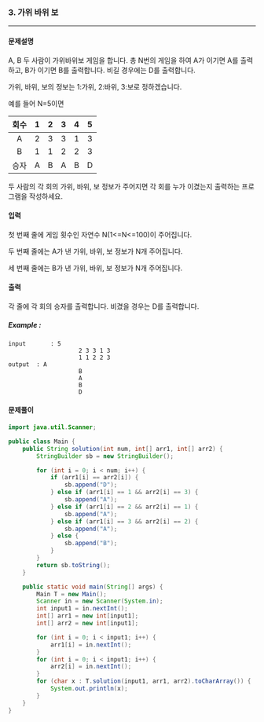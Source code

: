 ### 3. 가위 바위 보

---

#### 문제설명

A, B 두 사람이 가위바위보 게임을 합니다. 총 N번의 게임을 하여 A가 이기면 A를 출력하고, B가 이기면 B를 출력합니다. 비길 경우에는 D를 출력합니다.

가위, 바위, 보의 정보는 1:가위, 2:바위, 3:보로 정하겠습니다.

예를 들어 N=5이면

| 회수 |  1   |  2   |  3   |  4   |  5   |
| :--: | :--: | :--: | :--: | :--: | :--: |
|  A   |  2   |  3   |  3   |  1   |  3   |
|  B   |  1   |  1   |  2   |  2   |  3   |
| 승자 |  A   |  B   |  A   |  B   |  D   |

두 사람의 각 회의 가위, 바위, 보 정보가 주어지면 각 회를 누가 이겼는지 출력하는 프로그램을 작성하세요.

#### 입력

첫 번째 줄에 게임 횟수인 자연수 N(1<=N<=100)이 주어집니다.

두 번째 줄에는 A가 낸 가위, 바위, 보 정보가 N개 주어집니다.

세 번째 줄에는 B가 낸 가위, 바위, 보 정보가 N개 주어집니다.

#### 출력

각 줄에 각 회의 승자를 출력합니다. 비겼을 경우는 D를 출력합니다.

##### Example :

```
input		: 5
					2 3 3 1 3
					1 1 2 2 3
output	: A
					B
					A
					B
					D
```

#### 문제풀이

```java
import java.util.Scanner;

public class Main {
    public String solution(int num, int[] arr1, int[] arr2) {
        StringBuilder sb = new StringBuilder();

        for (int i = 0; i < num; i++) {
            if (arr1[i] == arr2[i]) {
                sb.append("D");
            } else if (arr1[i] == 1 && arr2[i] == 3) {
                sb.append("A");
            } else if (arr1[i] == 2 && arr2[i] == 1) {
                sb.append("A");
            } else if (arr1[i] == 3 && arr2[i] == 2) {
                sb.append("A");
            } else {
                sb.append("B");
            }
        }
        return sb.toString();
    }

    public static void main(String[] args) {
        Main T = new Main();
        Scanner in = new Scanner(System.in);
        int input1 = in.nextInt();
        int[] arr1 = new int[input1];
        int[] arr2 = new int[input1];

        for (int i = 0; i < input1; i++) {
            arr1[i] = in.nextInt();
        }
        for (int i = 0; i < input1; i++) {
            arr2[i] = in.nextInt();
        }
        for (char x : T.solution(input1, arr1, arr2).toCharArray()) {
            System.out.println(x);
        }
    }
}

```


